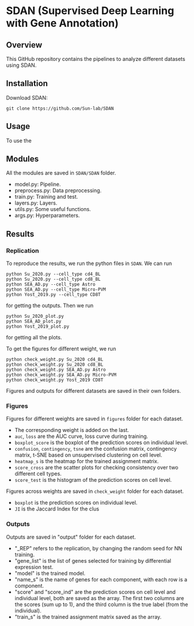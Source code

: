 # SDAN (Supervised Deep Learning with Gene Annotation)

## Overview

This GitHub repository contains the pipelines to analyze different datasets using SDAN.

## Installation

Download SDAN:

```
git clone https://github.com/Sun-lab/SDAN
```

## Usage

To use the 

## Modules

All the modules are saved in ``SDAN/SDAN`` folder.
- model.py: Pipeline.
- preprocess.py: Data preprocessing.
- train.py: Training and test.
- layers.py: Layers.
- utils.py: Some useful functions.
- args.py: Hyperparameters.

## Results

### Replication

To reproduce the results, we run the python files in ``SDAN``. We can run
```
python Su_2020.py --cell_type cd4_BL
python Su_2020.py --cell_type cd8_BL
python SEA_AD.py --cell_type Astro
python SEA_AD.py --cell_type Micro-PVM
python Yost_2019.py --cell_type CD8T
```
for getting the outputs. Then we run
```
python Su_2020_plot.py
python SEA_AD_plot.py
python Yost_2019_plot.py
```
for getting all the plots. 

To get the figures for different weight, we run
```
python check_weight.py Su_2020 cd4_BL
python check_weight.py Su_2020 cd8_BL
python check_weight.py SEA_AD.py Astro
python check_weight.py SEA_AD.py Micro-PVM
python check_weight.py Yost_2019 CD8T
```

Figures and outputs for different datasets are saved in their own folders.

### Figures

Figures for different weights are saved in ``figures`` folder for each dataset. 

- The corresponding weight is added on the last.
- ``auc``, ``loss`` are the AUC curve, loss curve during training. 
- ``boxplot_score`` is the boxplot of the prediction scores on individual level. 
- ``confusion``, ``contingency``, ``tsne`` are the confusion matrix, contingency matrix, t-SNE based on unsupervised clustering on cell level. 
- ``heatmap_s`` is the heatmap for the trained assignment matrix.
- ``score_cross`` are the scatter plots for checking consistency over two different cell types. 
- ``score_test`` is the histogram of the prediction scores on cell level.

Figures across weights are saved in ``check_weight`` folder for each dataset.

- ``boxplot`` is the prediction scores on individual level.
- ``JI`` is the Jaccard Index for the clus

### Outputs

Outputs are saved in "output" folder for each dataset. 

- "_REP" refers to the replication, by changing the random seed for NN training. 
- "gene_list" is the list of genes selected for training by differential expression test. 
- "model" is the trained model. 
- "name_s" is the name of genes for each component, with each row is a component. 
- "score" and "score_ind" are the prediction scores on cell level and individual level, both are saved as the array. The first two columns are the scores (sum up to 1), and the third column is the true label (from the individual).
- "train_s" is the trained assignment matrix saved as the array.
      

